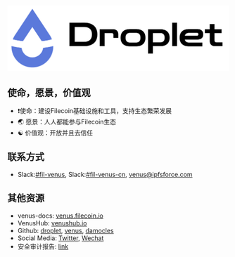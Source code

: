 ![](../../.vuepress/public/contact.jpg)

## 使命，愿景，价值观

- :exclamation:使命：建设Filecoin基础设施和工具，支持生态繁荣发展
- :earth_asia: 愿景：人人都能参与Filecoin生态 
- :yin_yang: 价值观：开放并且去信任

## 联系方式

- Slack:[#fil-venus](https://filecoinproject.slack.com/archives/CEHHJNJS3), Slack:[#fil-venus-cn](https://filecoinproject.slack.com/archives/C028PCH8L31), [venus@ipfsforce.com](mailto:venus@ipfsforce.com)

## 其他资源
 
- venus-docs: [venus.filecoin.io](venus.filecoin.io)
- VenusHub: [venushub.io](venushub.io)
- Github: [droplet](https://github.com/ipfs-force-community/droplet), [venus](https://github.com/filecoin-project/venus), [damocles](https://github.com/ipfs-force-community/damocles)
- Social Media: [Twitter](https://twitter.com/venus_filecoin), [Wechat](https://mp.weixin.qq.com/s/p4_ch03QeMMXxPyakr_8XQ)
- 安全审计报告: [link](https://leastauthority.com/static/publications/LeastAuthority_Filecoin_Foundation_Venus_Final_Audit_Report.pdf)
